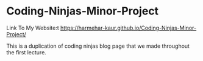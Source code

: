 # Coding-Ninjas-Minor-Project

Link To My Website:t https://harmehar-kaur.github.io/Coding-Ninjas-Minor-Project/

This is a duplication of coding ninjas blog page that we made throughout the first lecture.   
